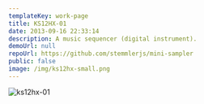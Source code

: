 ```yaml
---
templateKey: work-page
title: KS12HX-01
date: 2013-09-16 22:33:14
description: A music sequencer (digital instrument).
demoUrl: null
repoUrl: https://github.com/stemmlerjs/mini-sampler
public: false
image: /img/ks12hx-small.png
---
```

![ks12hx-01](https://camo.githubusercontent.com/53fdc25036d1b538889b9356e16cb37a45e232db/687474703a2f2f692e696d6775722e636f6d2f6d7933384e59682e706e67 "This is one dope sampler.")
